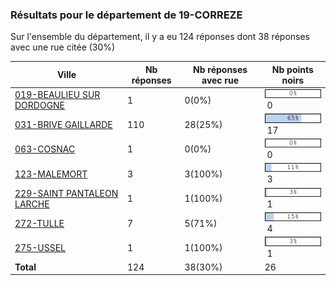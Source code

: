 ### Résultats pour le département de 19-CORREZE

Sur l'ensemble du département, il y a eu 124 réponses dont 38 réponses avec une rue citée (30%)

| Ville | Nb réponses | Nb réponses avec rue | Nb points noirs |
|-------------|-------------|----------------------|-----------------|
|<a href='019-BEAULIEU SUR DORDOGNE.md'>019-BEAULIEU SUR DORDOGNE</a>|1|0(0%)|<img src="../../img/bar_0.gif" />&nbsp;0|
|<a href='031-BRIVE GAILLARDE.md'>031-BRIVE GAILLARDE</a>|110|28(25%)|<img src="../../img/bar_65.gif" />&nbsp;17|
|<a href='063-COSNAC.md'>063-COSNAC</a>|1|0(0%)|<img src="../../img/bar_0.gif" />&nbsp;0|
|<a href='123-MALEMORT.md'>123-MALEMORT</a>|3|3(100%)|<img src="../../img/bar_11.gif" />&nbsp;3|
|<a href='229-SAINT PANTALEON LARCHE.md'>229-SAINT PANTALEON LARCHE</a>|1|1(100%)|<img src="../../img/bar_3.gif" />&nbsp;1|
|<a href='272-TULLE.md'>272-TULLE</a>|7|5(71%)|<img src="../../img/bar_15.gif" />&nbsp;4|
|<a href='275-USSEL.md'>275-USSEL</a>|1|1(100%)|<img src="../../img/bar_3.gif" />&nbsp;1|
| **Total** |124|38(30%)|26|
